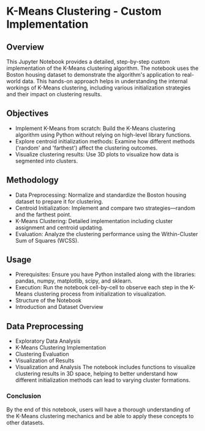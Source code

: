 # K-Means Clustering - Custom Implementation

## Overview

This Jupyter Notebook provides a detailed, step-by-step custom implementation of the K-Means clustering algorithm. The notebook uses the Boston housing dataset to demonstrate the algorithm's application to real-world data. This hands-on approach helps in understanding the internal workings of K-Means clustering, including various initialization strategies and their impact on clustering results.

## Objectives
- Implement K-Means from scratch: Build the K-Means clustering algorithm using Python without relying on high-level library functions.
- Explore centroid initialization methods: Examine how different methods ('random' and 'farthest') affect the clustering outcomes.
- Visualize clustering results: Use 3D plots to visualize how data is segmented into clusters.
  
## Methodology
- Data Preprocessing: Normalize and standardize the Boston housing dataset to prepare it for clustering.
- Centroid Initialization: Implement and compare two strategies—random and the farthest point.
- K-Means Clustering: Detailed implementation including cluster assignment and centroid updating.
- Evaluation: Analyze the clustering performance using the Within-Cluster Sum of Squares (WCSS).
  
## Usage
- Prerequisites: Ensure you have Python installed along with the libraries: pandas, numpy, matplotlib, scipy, and sklearn.
- Execution: Run the notebook cell-by-cell to observe each step in the K-Means clustering process from initialization to visualization.
- Structure of the Notebook
- Introduction and Dataset Overview
  
## Data Preprocessing
- Exploratory Data Analysis
- K-Means Clustering Implementation
- Clustering Evaluation
- Visualization of Results
- Visualization and Analysis
The notebook includes functions to visualize clustering results in 3D space, helping to better understand how different initialization methods can lead to varying cluster formations.

### Conclusion
By the end of this notebook, users will have a thorough understanding of the K-Means clustering mechanics and be able to apply these concepts to other datasets.
